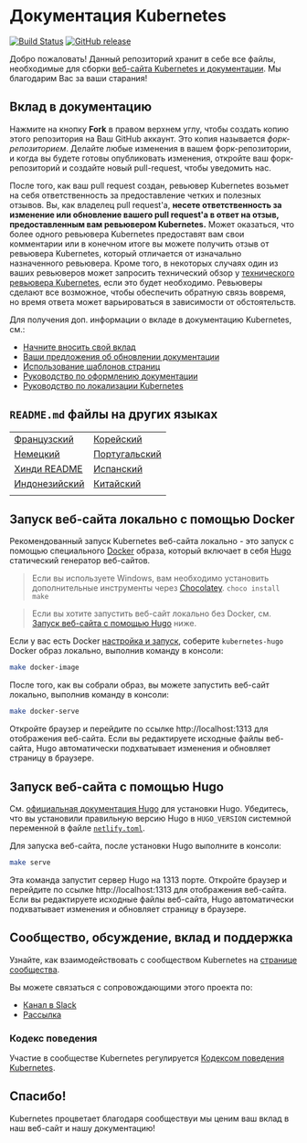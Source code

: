 # Документация Kubernetes

[![Build Status](https://api.travis-ci.org/kubernetes/website.svg?branch=master)](https://travis-ci.org/kubernetes/website)
[![GitHub release](https://img.shields.io/github/release/kubernetes/website.svg)](https://github.com/kubernetes/website/releases/latest)

Добро пожаловать! Данный репозиторий хранит в себе все файлы, необходимые для сборки [веб-сайта Kubernetes и документации](https://kubernetes.io/). Мы благодарим Вас за ваши старания!

## Вклад в документацию

Нажмите на кнопку **Fork** в правом верхнем углу, чтобы создать копию этого репозитория на Ваш GitHub аккаунт. Это копия называется *форк-репозиторием*. Делайте любые изменения в вашем форк-репозитории, и когда вы будете готовы опубликовать изменения, откройте ваш форк-репозиторий и создайте новый pull-request, чтобы уведомить нас.

После того, как ваш pull request создан, ревьювер Kubernetes возьмет на себя ответственность за предоставление четких и полезных отзывов. Вы, как владелец pull request'а, **несете ответственность за изменение или обновление вашего pull request'а в ответ на отзыв, предоставленным вам ревьювером Kubernetes.** Может оказаться, что более одного ревьювера Kubernetes предоставят вам свои комментарии или в конечном итоге вы можете получить отзыв от ревьювера Kubernetes, который отличается от изначально назначенного ревьювера. Кроме того, в некоторых случаях один из ваших ревьюверов может запросить технический обзор у [технического ревьювера Kubernetes](https://github.com/kubernetes/website/wiki/Tech-reviewers), если это будет необходимо. Ревьюверы сделают все возможное, чтобы обеспечить обратную связь вовремя, но время ответа может варьироваться в зависимости от обстоятельств.

Для получения доп. информации о вкладе в документацию Kubernetes, см.:

* [Начните вносить свой вклад](https://kubernetes.io/docs/contribute/start/)
* [Ваши предложения об обновлении документации](http://kubernetes.io/docs/contribute/intermediate#view-your-changes-locally)
* [Использование шаблонов страниц](http://kubernetes.io/docs/contribute/style/page-templates/)
* [Руководство по оформлению документации](http://kubernetes.io/docs/contribute/style/style-guide/)
* [Руководство по локализации Kubernetes](https://kubernetes.io/docs/contribute/localization/)

## `README.md` файлы на других языках
|  |  |
|---|---|
|[Французский](README-fr.md)|[Корейский](README-ko.md)|
|[Немецкий](README-de.md)|[Португальский](README-pt.md)|
|[Хинди README](README-hi.md)|[Испанский](README-es.md)|
|[Индонезийский](README-id.md)|[Китайский](README-zh.md)|
|||

## Запуск веб-сайта локально с помощью Docker

Рекомендованный запуск Kubernetes веб-сайта локально - это запуск с помощью специального [Docker](https://docker.com) образа, который включает в себя [Hugo](https://gohugo.io) статический генератор веб-сайтов.

> Если вы используете Windows, вам необходимо установить дополнительные инструменты через [Chocolatey](https://chocolatey.org). `choco install make`

> Если вы хотите запустить веб-сайт локально без Docker, см. [Запуск веб-сайта с помощью Hugo](#running-the-site-locally-using-hugo) ниже.

Если у вас есть Docker [настройка и запуск](https://www.docker.com/get-started), соберите `kubernetes-hugo` Docker образ локально, выполнив команду в консоли:

```bash
make docker-image
```

После того, как вы собрали образ, вы можете запустить веб-сайт локально, выполнив команду в консоли:

```bash
make docker-serve
```

Откройте браузер и перейдите по ссылке http://localhost:1313 для отображения веб-сайта. Если вы редактируете исходные файлы веб-сайта, Hugo автоматически подхватывает изменения и обновляет страницу в браузере.

## Запуск веб-сайта с помощью Hugo

См. [официальная документация Hugo](https://gohugo.io/getting-started/installing/) для установки Hugo. Убедитесь, что вы установили правильную версию Hugo в `HUGO_VERSION` системной переменной в файле [`netlify.toml`](netlify.toml#L9).

Для запуска веб-сайта, после установки Hugo выполните в консоли:

```bash
make serve
```

Эта команда запустит сервер Hugo на 1313 порте. Откройте браузер и перейдите по ссылке http://localhost:1313 для отображения веб-сайта. Если вы редактируете исходные файлы веб-сайта, Hugo автоматически подхватывает изменения и обновляет страницу в браузере.

## Сообщество, обсуждение, вклад и поддержка

Узнайте, как взаимодействовать с сообществом Kubernetes на [странице сообщества](http://kubernetes.io/community/).

Вы можете связаться с сопровождающими этого проекта по:

- [Канал в Slack](https://kubernetes.slack.com/messages/sig-docs)
- [Рассылка](https://groups.google.com/forum/#!forum/kubernetes-sig-docs)

### Кодекс поведения

Участие в сообществе Kubernetes регулируется [Кодексом поведения Kubernetes](code-of-conduct.md).

## Спасибо!

Kubernetes процветает благодаря сообществуи мы ценим ваш вклад в наш веб-сайт и нашу документацию!
